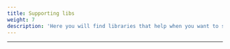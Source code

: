 ```yaml
---
title: Supporting libs
weight: 7
description: 'Here you will find libraries that help when you want to start a project using beagle for WEB. These libs will facilitate the initial Beagle configuration in a project'
---
```


---
